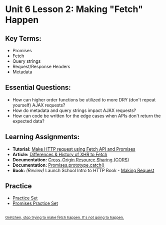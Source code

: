 # Unit 6 Lesson 2: Making "Fetch" Happen

## Key Terms:
- Promises
- Fetch
- Query strings
- Request/Response Headers
- Metadata

## Essential Questions:
- How can higher order functions be utilized to more DRY (don't repeat yourself) AJAX requests?
- How do metadata and query strings impact AJAX requests?
- How can code be written for the edge cases when APIs don't return the expected data?

## Learning Assignments:
* **Tutorial:** [Make HTTP request using Fetch API and Promises](https://medium.com/@armando_amador/how-to-make-http-requests-using-fetch-api-and-promises-b0ca7370a444)
* **Article:** [Differences & History of XHR to Fetch](https://developers.google.com/web/updates/2015/03/introduction-to-fetch)
* **Documentation:** [Cross-Origin Resource Sharing (CORS)](https://developer.mozilla.org/en-US/docs/Web/HTTP/CORS)
* **Documentation:** [Promises.prototype.catch()](https://developer.mozilla.org/en-US/docs/Web/JavaScript/Reference/Global_Objects/Promise/catch)
* **Book:** _(Review)_ Launch School Intro to HTTP Book - [Making Request](https://launchschool.com/books/http/read/making_requests)

## Practice
* [Practice Set](./practice)
* [Promises Practice Set](https://github.com/The-Marcy-Lab-School/promises-practice)

## 
<sup>[Gretchen, stop trying to make fetch happen. It's not going to happen.](https://www.youtube.com/watch?v=jjt9Qx9MBPk)</sup>